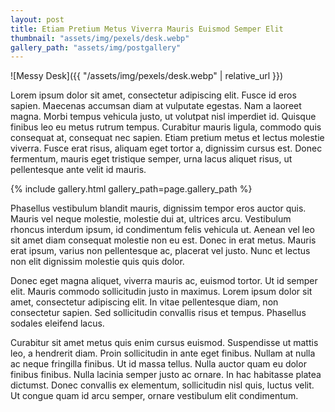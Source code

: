 ```yaml
---
layout: post
title: Etiam Pretium Metus Viverra Mauris Euismod Semper Elit
thumbnail: "assets/img/pexels/desk.webp"
gallery_path: "assets/img/postgallery"
---
```


![Messy Desk]({{ "/assets/img/pexels/desk.webp" | relative_url }})

Lorem ipsum dolor sit amet, consectetur adipiscing elit. Fusce id eros sapien. Maecenas accumsan diam at vulputate egestas. Nam a laoreet magna. Morbi tempus vehicula justo, ut volutpat nisl imperdiet id. Quisque finibus leo eu metus rutrum tempus. Curabitur mauris ligula, commodo quis consequat at, consequat nec sapien. Etiam pretium metus et lectus molestie viverra. Fusce erat risus, aliquam eget tortor a, dignissim cursus est. Donec fermentum, mauris eget tristique semper, urna lacus aliquet risus, ut pellentesque ante velit id mauris.

{% include gallery.html gallery_path=page.gallery_path %}

Phasellus vestibulum blandit mauris, dignissim tempor eros auctor quis. Mauris vel neque molestie, molestie dui at, ultrices arcu. Vestibulum rhoncus interdum ipsum, id condimentum felis vehicula ut. Aenean vel leo sit amet diam consequat molestie non eu est. Donec in erat metus. Mauris erat ipsum, varius non pellentesque ac, placerat vel justo. Nunc et lectus non elit dignissim molestie quis quis dolor.

Donec eget magna aliquet, viverra mauris ac, euismod tortor. Ut id semper elit. Mauris commodo sollicitudin justo in maximus. Lorem ipsum dolor sit amet, consectetur adipiscing elit. In vitae pellentesque diam, non consectetur sapien. Sed sollicitudin convallis risus et tempus. Phasellus sodales eleifend lacus.

Curabitur sit amet metus quis enim cursus euismod. Suspendisse ut mattis leo, a hendrerit diam. Proin sollicitudin in ante eget finibus. Nullam at nulla ac neque fringilla finibus. Ut id massa tellus. Nulla auctor quam eu dolor finibus finibus. Nulla lacinia semper justo ac ornare. In hac habitasse platea dictumst. Donec convallis ex elementum, sollicitudin nisl quis, luctus velit. Ut congue quam id arcu semper, ornare vestibulum elit condimentum.
